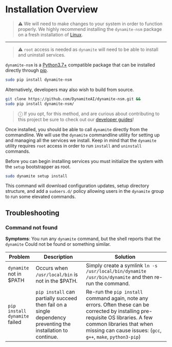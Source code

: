 # Installation Overview

> ⚠️ We will need to make changes to your system in order to function properly. 
> We highly recommend installing the `dynamite-nsm` package on a fresh installation of [Linux](../../requirements/01_supported_operating_systems).

---

> ⚠️ `root` access is needed as `dynamite` will need to be able to install and uninstall services.


`dynamite-nsm` is a [Python3.7+](https://www.python.org/downloads/) compatible package that can be installed directly through [pip](https://pip.pypa.io/en/stable/installing/).


```bash
sudo pip install dynamite-nsm
```


Alternatively, developers may also wish to build from source.

```bash
git clone https://github.com/DynamiteAI/dynamite-nsm.git && 
sudo pip install dynamite-nsm/
```

> ⓘ If you opt, for this method, and are curious about contributing to this project be sure to check out our 
[developer guides](../../guides/developers/01_overview)!

Once installed, you should be able to call `dynamite` directly from the commandline. 
We will use the `dynamite` commandline utility for setting up and managing all the services we install.
Keep in mind that the `dynamite` utility requires `root` access in order to run `install` and `uninstall` commands.

Before you can begin installing services you must initialize the system with the `setup` bootstrapper as root.
```bash
sudo dynamite setup install
```

This command will download configuration updates, setup directory structure, and add a `sudoers.d/` policy 
allowing users in the `dynamite` group to run some elevated commands.

## Troubleshooting

### Command not found

**Symptoms**: You run any `dynamite` command, but the shell reports that the `dynamite` Could not be found or something similar.

| Problem                       | Description                                                                                                   | Solution                                                                                                                                                                                                                       |
|-------------------------------|---------------------------------------------------------------------------------------------------------------|--------------------------------------------------------------------------------------------------------------------------------------------------------------------------------------------------------------------------------|
| `dynamite` not in $PATH       | Occurs when `/usr/local/bin` is not in the $PATH.                                                             | Simply create a symlink `ln -s /usr/local/bin/dynamite /usr/bin/dynamite` and then re-run the command.                                                                                                                         |
| `pip install dynamite` failed | `pip install` can partially succeed then fail on a single dependency preventing the installation to continue. | Re-run the `pip install` command again, note any errors. Often these can be corrected by installing pre-requisite OS libraries. A few common libraries that when missing can cause issues: (`gcc`, `g++`, `make`, `python3-pip`) |
